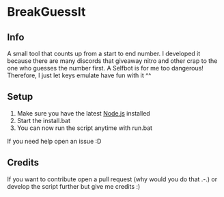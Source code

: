# BreakGuessIt
## Info
A small tool that counts up from a start to end number.
I developed it because there are many discords that giveaway nitro and other crap to the one who guesses the number first. 
A Selfbot is for me too dangerous! Therefore, I just let keys emulate have fun with it ^^

## Setup
1. Make sure you have the latest [Node.js](https://nodejs.org/en/) installed
2. Start the install.bat
3. You can now run the script anytime with run.bat

If you need help open an issue :D

## Credits
If you want to contribute open a pull request (why would you do that .-.) or develop the script further but give me credits :)
